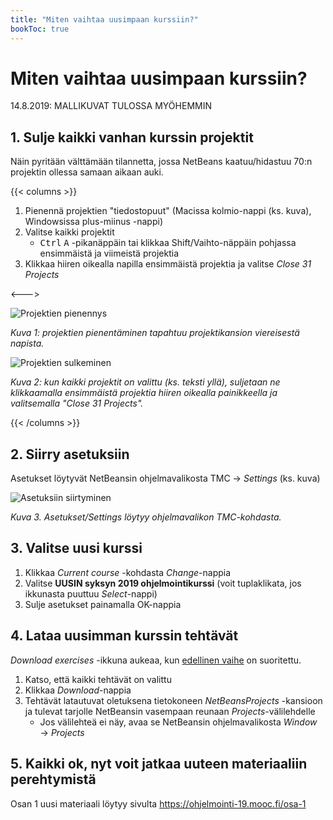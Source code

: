 ```yaml
---
title: "Miten vaihtaa uusimpaan kurssiin?"
bookToc: true
---
```


# Miten vaihtaa uusimpaan kurssiin?

14.8.2019: MALLIKUVAT TULOSSA MYÖHEMMIN

## 1. Sulje kaikki vanhan kurssin projektit

Näin pyritään välttämään tilannetta, jossa NetBeans kaatuu/hidastuu 70:n projektin ollessa samaan aikaan auki.

{{< columns >}} <!-- begin columns block -->

1. Pienennä projektien "tiedostopuut" (Macissa kolmio-nappi (ks. kuva), Windowsissa plus-miinus -nappi)
2. Valitse kaikki projektit
	- <kbd>Ctrl</kbd> <kbd>A</kbd> -pikanäppäin tai klikkaa Shift/Vaihto-näppäin pohjassa ensimmäistä ja viimeistä projektia
3. Klikkaa hiiren oikealla napilla ensimmäistä projektia ja valitse *Close 31 Projects*

<---> <!-- magic sparator, between columns -->

![Projektien pienennys](https://raw.githubusercontent.com/kangluk/blog/master/images/kuva3.png "1. Projektien pienennys")

_Kuva 1: projektien pienentäminen tapahtuu projektikansion viereisestä napista._

![Projektien sulkeminen](https://raw.githubusercontent.com/kangluk/blog/master/images/kuva4.png "2. Projektien sulkeminen")

_Kuva 2: kun kaikki projektit on valittu (ks. teksti yllä), suljetaan ne klikkaamalla ensimmäistä projektia hiiren oikealla painikkeella ja valitsemalla "Close 31 Projects"._

{{< /columns >}}



## 2. Siirry asetuksiin

Asetukset löytyvät NetBeansin ohjelmavalikosta TMC → *Settings* (ks. kuva)

![Asetuksiin siirtyminen](https://raw.githubusercontent.com/kangluk/blog/master/images/kuva5.png "3. Asetuksiin siirtyminen")

_Kuva 3. Asetukset/Settings löytyy ohjelmavalikon TMC-kohdasta._

## 3. Valitse uusi kurssi

1. Klikkaa *Current course* -kohdasta *Change*-nappia
2. Valitse **UUSIN syksyn 2019 ohjelmointikurssi** (voit tuplaklikata, jos ikkunasta puuttuu *Select*-nappi)
3. Sulje asetukset painamalla OK-nappia


## 4. Lataa uusimman kurssin tehtävät

*Download exercises* -ikkuna aukeaa, kun [edellinen vaihe](#3-valitse-uusi-kurssi) on suoritettu.

1. Katso, että kaikki tehtävät on valittu
2. Klikkaa *Download*-nappia
3. Tehtävät latautuvat oletuksena tietokoneen *NetBeansProjects* -kansioon ja tulevat tarjolle NetBeansin vasempaan reunaan *Projects*-välilehdelle
	- Jos välilehteä ei näy, avaa se NetBeansin ohjelmavalikosta *Window* → *Projects*


## 5. Kaikki ok, nyt voit jatkaa uuteen materiaaliin perehtymistä

Osan 1 uusi materiaali löytyy sivulta https://ohjelmointi-19.mooc.fi/osa-1
